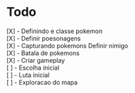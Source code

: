 # Todo

[X] - Definindo e classe pokemon <br>
[X] - Definir poesonagens <br>
[X] - Capturando pokemons Definir nimigo <br>
[X] - Batala de pokemons <br>
[X] - Criar gameplay <br>
[ ] - Escolha inicial <br>
[ ] - Luta inicial <br>
[ ] - Exploracao do mapa <br>

